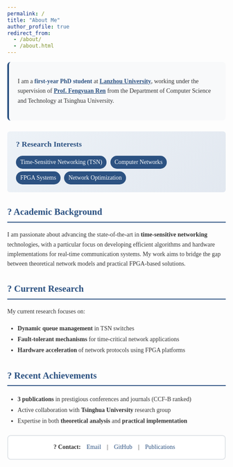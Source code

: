 ```yaml
---
permalink: /
title: "About Me"
author_profile: true
redirect_from: 
  - /about/
  - /about.html
---
```


<style>
.about-container {
  max-width: 800px;
  margin: 0 auto;
  font-family: "Times New Roman", Times, serif;
  line-height: 1.6;
  color: #333;
}

.intro-section {
  background: #f8f9fa;
  padding: 20px;
  border-radius: 8px;
  border-left: 4px solid #2c5282;
  margin-bottom: 25px;
}

.research-interests {
  background: linear-gradient(135deg, #edf2f7 0%, #e2e8f0 100%);
  padding: 15px 20px;
  border-radius: 6px;
  margin: 20px 0;
}

.research-interests h4 {
  color: #2c5282;
  margin: 0 0 10px 0;
  font-size: 1.1rem;
  font-weight: 600;
}

.research-tag {
  display: inline-block;
  background: #2c5282;
  color: white;
  padding: 4px 10px;
  margin: 3px 5px 3px 0;
  border-radius: 15px;
  font-size: 0.85rem;
  font-weight: 500;
}

.contact-info {
  background: #ffffff;
  border: 2px solid #e1e5e9;
  padding: 15px;
  border-radius: 8px;
  margin-top: 20px;
  text-align: center;
}

.contact-info a {
  color: #2c5282;
  text-decoration: none;
  margin: 0 10px;
  font-weight: 500;
}

.contact-info a:hover {
  text-decoration: underline;
  color: #1a202c;
}

.highlight {
  font-weight: 600;
  color: #2c5282;
}
</style>

<div class="about-container">

<div class="intro-section">
<p>I am a <span class="highlight">first-year PhD student</span> at <a href="https://www.lzu.edu.cn/" class="highlight">Lanzhou University</a>, working under the supervision of <a href="https://www.cs.tsinghua.edu.cn/info/1126/3585.htm" class="highlight">Prof. Fengyuan Ren</a> from the Department of Computer Science and Technology at Tsinghua University.</p>
</div>

<div class="research-interests">
<h4>? Research Interests</h4>
<span class="research-tag">Time-Sensitive Networking (TSN)</span>
<span class="research-tag">Computer Networks</span>
<span class="research-tag">FPGA Systems</span>
<span class="research-tag">Network Optimization</span>
</div>

<h2 style="color: #2c5282; border-bottom: 2px solid #2c5282; padding-bottom: 5px;">? Academic Background</h2>

<p>I am passionate about advancing the state-of-the-art in <strong>time-sensitive networking</strong> technologies, with a particular focus on developing efficient algorithms and hardware implementations for real-time communication systems. My work aims to bridge the gap between theoretical network models and practical FPGA-based solutions.</p>

<h2 style="color: #2c5282; border-bottom: 2px solid #2c5282; padding-bottom: 5px;">? Current Research</h2>

<p>My current research focuses on:</p>
<ul style="line-height: 1.8;">
<li><strong>Dynamic queue management</strong> in TSN switches</li>
<li><strong>Fault-tolerant mechanisms</strong> for time-critical network applications</li>
<li><strong>Hardware acceleration</strong> of network protocols using FPGA platforms</li>
</ul>

<h2 style="color: #2c5282; border-bottom: 2px solid #2c5282; padding-bottom: 5px;">? Recent Achievements</h2>

<ul style="line-height: 1.8;">
<li><strong>3 publications</strong> in prestigious conferences and journals (CCF-B ranked)</li>
<li>Active collaboration with <strong>Tsinghua University</strong> research group</li>
<li>Expertise in both <strong>theoretical analysis</strong> and <strong>practical implementation</strong></li>
</ul>

<div class="contact-info">
<strong>? Contact:</strong> 
<a href="mailto:wuwx2024@lzu.edu.cn">Email</a> | 
<a href="https://github.com/dhf1999sd">GitHub</a> |
<a href="/publications/">Publications</a>
</div>

</div>

